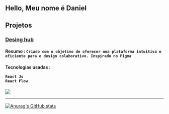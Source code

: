 ## Hello, Meu nome é Daniel 

## Projetos

### [Desing hub](https://github.com/Prg-maker/DesignHub)
#### Resumo : <code>Criado com o objetivo de oferecer uma plataforma intuitiva e eficiente para o design colaborativo. Inspirado no Figma</code>

#### Tecnologias usadas : <code> <img src="https://brandslogos.com/wp-content/uploads/thumbs/react-logo-vector-1.svg" style="height: 12px; "> React Js</code> <code><img src="https://encrypted-tbn0.gstatic.com/images?q=tbn:ANd9GcTgKIex5vreQNMX1mppmnNFKoUDZ3jgrFqDwWkaPu2DzYmmvK-VinKOPF_gxEmrS1w-z4s&usqp=CAU"  style="height: 12px;" /> React Flow</code>

<a href="https://reactflow.dev/">
   <img src="https://encrypted-tbn0.gstatic.com/images?q=tbn:ANd9GcTgKIex5vreQNMX1mppmnNFKoUDZ3jgrFqDwWkaPu2DzYmmvK-VinKOPF_gxEmrS1w-z4s&usqp=CAU"  />
</a>


___ 
[![Anurag's GitHub stats](https://github-readme-stats.vercel.app/api?username=prg-maker)](https://github.com/anuraghazra/github-readme-stats)
